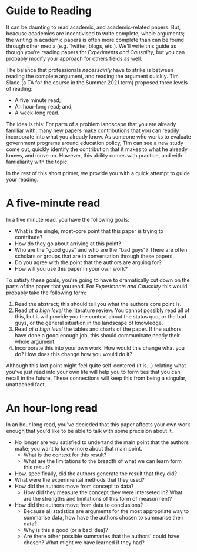 # Guide to Reading 

It can be daunting to read academic, and academic-related papers. But, beacuse academics are incentivised to write complete, whole arguments; the writing in academic papers is often more complete than can be found through other media (e.g. Twitter, blogs, etc.). We'll write this guide as though you're reading papers for _Experiments and Causality_, but you can probably modify your approach for others fields as well. 

The balance that professionals _necessairily_ have to strike is between reading the complete argument, and reading the argument quickly. Tim Slade (a TA for the course in the Summer 2021 term) proposed three levels of reading: 

- A five minute read; 
- An hour-long read; and, 
- A week-long read. 

The idea is this: For parts of a problem landscape that you are already familiar with, many new papers make contributions that you can readily incorporate into what you already know. As someone who works to evaluate government programs around education policy, Tim can see a new study come out, quickly identify the contribution that it makes to what he already knows, and move on. However, this ability comes with practice, and with famialiarity with the topic. 

In the rest of this short primer, we provide you with a quick attempt to guide your reading. 

# A five-minute read

In a five minute read, you have the following goals: 

- What is the single, most-core point that this paper is trying to contribute?
- How do they go about arriving at this point? 
- Who are the "good guys" and who are the "bad guys"? There are often scholars or groups that are in conversation through these papers. 
- Do you agree with the point that the authors are arguing for? 
- How will you use this paper in your own work? 

To satisfy these goals, you're going to have to dramatically cut down on the parts of the paper that you read. For _Experiments and Causality_ this would probably take the following form: 

1. Read the abstract; this should tell you what the authors core point is. 
2. Read _at a high level_ the literature review. You cannot possibly read all of this, but it will provide you the context about the status quo, or the bad guys, or the general situation in the landscape of knowledge. 
3. Read _at a high level_ the tables and charts of the paper. If the authors have done a good enough job, this should communicate nearly their whole argument. 
4. Incorporate this into your own work. How would this change what you do? How does this change how you would do it? 

Although this last point might feel quite self-centered (it is...) relating what you've just read into your own life will help you to form ties that you can recall in the future. These connections will keep this from being a singular, unattached fact. 

# An hour-long read 

In an hour long read, you've decicded that this paper affects your own work enough that you'd like to be able to talk with some precision about it. 

- No longer are you satisfied to undertand the main point that the authors make; you want to know more about that main point. 
  - What is the context for this result? 
  - What are the limitations to the breadth of what we can learn form this result?
-  How, specifically, did the authors generate the result that they did? 
  - What were the experimental methods that they used? 
- How did the authors move from concept to data? 
  - How did they measure the concept they were interseted in? What are the strengths and limitations of this form of measurment? 
- How did the authors move from data to conclusions? 
  - Because all statistics are arguments for the most appropriate way to summarise data, how have the authors chosen to summarise their data? 
  - Why is this a good (or a bad idea)?
  - Are there other possible summaries that the authors' could have chosen? What might we have learned if they had? 




    
